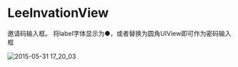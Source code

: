 # LeeInvationView


邀请码输入框。 将label字体显示为●，或者替换为圆角UIView即可作为密码输入框

![2015-05-31 17_20_03](https://cloud.githubusercontent.com/assets/9959986/7901438/676ca4b2-07b9-11e5-9c0a-a310f1df1ff4.gif)
